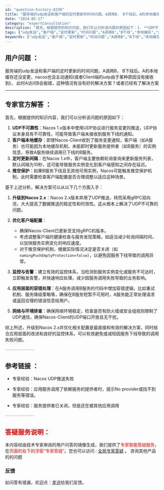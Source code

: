 ```yaml
---
id: "question-history-8230"
title: "服务端的udp发送和客户端的定时更新的时间问题。A调用B， B下线后。A的本地缓存还没变更，nacos也没"
date: "2024-05-17"
category: "expertConsultation"
description: "首先，根据提供的知识内容，我们可以分析该问题的原因如下：1. **UDP不可靠性**：Nacos 1.x版本中使用UDP协议进行服务变更的推送，UDP协议本身具有不可靠性，可能导致客户端未接收到服务下线的通知。2. **客户端本地缓存**：即使Nacos-Client收到了服务变更通知，客户端（如A"
tags: ["udp发送","客户端","定时更新","时间问题","A调用B","B下线","本地缓存","变更","主动通知","Client端","接收","报错","解决方案"]
keywords: ["udp发送","客户端","定时更新","时间问题","A调用B","B下线","本地缓存","变更","主动通知","Client端","接收","报错","解决方案"]
---
```


## 用户问题 ： 
 服务端的udp发送和客户端的定时更新的时间问题。A调用B， B下线后。A的本地缓存还没变更，nacos也没主动通知(或者Client端的udp由于某种原因没有接收到)， 此时A访问B会报错，这种情况有没有好的解决方案？或者已经有了解决方案  

---------------
## 专家官方解答 ：

首先，根据提供的知识内容，我们可以分析该问题的原因如下：

1. **UDP不可靠性**：Nacos 1.x版本中使用UDP协议进行服务变更的推送，UDP协议本身具有不可靠性，可能导致客户端未接收到服务下线的通知。
2. **客户端本地缓存**：即使Nacos-Client收到了服务变更通知，客户端（如A服务）也可能因为本地缓存机制，未能即时更新服务提供者（如B服务）的实例信息，导致A服务继续调用已下线的B服务。
3. **定时更新间隔**：在Nacos 1.x中，客户端主要依赖轮询查询来更新服务列表，默认间隔为10秒，这可能导致服务实例变化到客户端感知之间存在延迟。
4. **推空保护**：如果B服务下线且无其他可用实例，Nacos可能触发推空保护机制，此时需要检查客户端配置是否合理调整以适应这种场景。

基于上述分析，解决方案可以从以下几个方面入手：

1. **升级到Nacos 2.x**：Nacos 2.x版本弃用了UDP推送，转而采用gRPC双向流，大大提高了数据推送的稳定性和时效性。这从根本上解决了UDP不可靠的问题。

2. **优化客户端配置**：
   - 确保Nacos-Client已更新至支持gRPC的版本。
   - 考虑调整客户端的健康检查与服务发现策略，如适当减少轮询间隔时间，以加快服务实例变化的响应速度。
   - 对于推空保护机制，根据实际情况决定是否关闭（如`namingPushEmptyProtection=false`），以避免因服务下线导致的调用异常。

3. **监控与告警**：建立有效的监控体系，当检测到服务实例变化或服务不可达时，立即触发告警，并快速响应处理，减少因服务调用失败导致的业务影响。

4. **应用层面的容错处理**：在A服务调用B服务的代码中增加容错逻辑，比如重试机制、服务降级策略等，确保在B服务短暂不可用时，A服务能正常处理请求或返回合理的错误信息给用户。

5. **网络与环境排查**：确保网络环境稳定，检查是否有防火墙或安全组规则限制了UDP通信，确保Nacos-Client的UDP端口开放且无干扰。

综上所述，升级到Nacos 2.x并优化相关配置是最直接和有效的解决方案，同时结合应用层面的改进和良好的监控体系，可以有效避免或减轻因服务下线导致的调用失败问题。


<font color="#949494">---------------</font> 


## 参考链接 ：

* 专家经验：Nacos UDP推送失败 
 
 * 专家经验：应用服务调用了依赖服务的提供者时，提示No provider或找不到服务等错误。 
 
 * 专家经验：服务提供者已关闭，但是还在被其他应用调用 


 <font color="#949494">---------------</font> 
 


## <font color="#FF0000">答疑服务说明：</font> 

本内容经由技术专家审阅的用户问答的镜像生成，我们提供了<font color="#FF0000">专家智能答疑服务</font>，在<font color="#FF0000">页面的右下的浮窗”专家答疑“</font>。您也可以访问 : [全局专家答疑](https://answer.opensource.alibaba.com/docs/intro) 。 咨询其他产品的的问题

### 反馈
如问答有错漏，欢迎点：[差评](https://ai.nacos.io/user/feedbackByEnhancerGradePOJOID?enhancerGradePOJOId=13582)给我们反馈。
